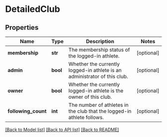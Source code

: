 # DetailedClub

## Properties
Name | Type | Description | Notes
------------ | ------------- | ------------- | -------------
**membership** | **str** | The membership status of the logged-in athlete. | [optional] 
**admin** | **bool** | Whether the currently logged-in athlete is an administrator of this club. | [optional] 
**owner** | **bool** | Whether the currently logged-in athlete is the owner of this club. | [optional] 
**following_count** | **int** | The number of athletes in the club that the logged-in athlete follows. | [optional] 

[[Back to Model list]](../README.md#documentation-for-models) [[Back to API list]](../README.md#documentation-for-api-endpoints) [[Back to README]](../README.md)


